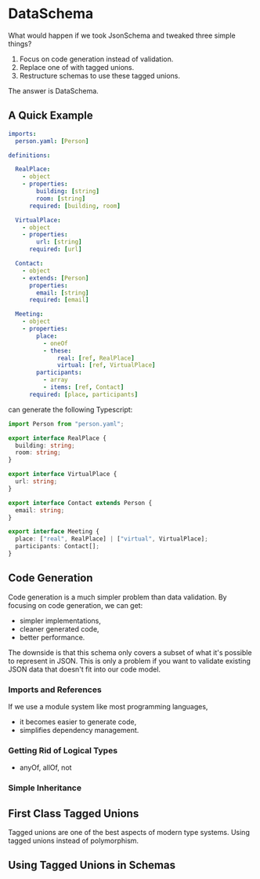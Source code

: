 # DataSchema

What would happen if we took JsonSchema and tweaked three simple
things?

1. Focus on code generation instead of validation.
2. Replace one of with tagged unions.
3. Restructure schemas to use these tagged unions.

The answer is DataSchema.


## A Quick Example

```yaml
imports:
  person.yaml: [Person]

definitions:

  RealPlace:
    - object
    - properties:
        building: [string]
        room: [string]
      required: [building, room]

  VirtualPlace:
    - object
    - properties:
        url: [string]
      required: [url]

  Contact:
    - object
    - extends: [Person]
      properties:
        email: [string]
      required: [email]

  Meeting:
    - object
    - properties:
        place:
          - oneOf
          - these:
              real: [ref, RealPlace]
              virtual: [ref, VirtualPlace]
        participants:
          - array
          - items: [ref, Contact]
      required: [place, participants]
```

can generate the following Typescript:

```typescript
import Person from "person.yaml";

export interface RealPlace {
  building: string;
  room: string;
}

export interface VirtualPlace {
  url: string;
}

export interface Contact extends Person {
  email: string;
}

export interface Meeting {
  place: ["real", RealPlace] | ["virtual", VirtualPlace];
  participants: Contact[];
}
```


## Code Generation

Code generation is a much simpler problem than data validation. By
focusing on code generation, we can get:

- simpler implementations,
- cleaner generated code,
- better performance.

The downside is that this schema only covers a subset of what it's
possible to represent in JSON. This is only a problem if you want to
validate existing JSON data that doesn't fit into our code model.

### Imports and References

If we use a module system like most programming languages,

- it becomes easier to generate code,
- simplifies dependency management.

### Getting Rid of Logical Types

- anyOf, allOf, not

### Simple Inheritance



## First Class Tagged Unions

Tagged unions are one of the best aspects of modern type systems. Using tagged unions instead of polymorphism.

## Using Tagged Unions in Schemas
